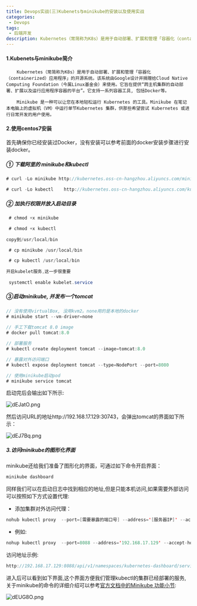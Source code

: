 ```yaml
---
title: Devops实战(三)Kubenets与minikube的安装以及使用实战
categories:
 - Devops 
tags:
 - 后端开发
description: Kubernetes（常简称为K8s）是用于自动部署、扩展和管理「容器化（containerized）应用程序」的开源系统。该系统由Google设计并捐赠给Cloud Native Computing Foundation（今属Linux基金会）来使用。它旨在提供“跨主机集群的自动部署、扩展以及运行应用程序容器的平台”。它支持一系列容器工具, 包括Docker等...
---
```


#### 1.Kubenets与minikube简介

		Kubernetes（常简称为K8s）是用于自动部署、扩展和管理「容器化（containerized）应用程序」的开源系统。该系统由Google设计并捐赠给Cloud Native Computing Foundation（今属Linux基金会）来使用。它旨在提供“跨主机集群的自动部署、扩展以及运行应用程序容器的平台”。它支持一系列容器工具, 包括Docker等。
	
		Minikube 是一种可以让您在本地轻松运行 Kubernetes 的工具。Minikube 在笔记本电脑上的虚拟机（VM）中运行单节Kubernetes 集群，供那些希望尝试 Kubernetes 或进行日常开发的用户使用。

#### 2.使用centos7安装

首先确保你已经安装过Docker，没有安装可以参考前面的docker安装步骤进行安装docker。

##### ① 下载阿里的 minikube和kubectl

```java
# curl -Lo minikube http://kubernetes.oss-cn-hangzhou.aliyuncs.com/minikube/releases/v1.4.0/minikube-linux-amd64

# curl -Lo kubectl    http://kubernetes.oss-cn-hangzhou.aliyuncs.com/kubernetes-release/release/v1.16.0/bin/linux/amd64/kubectl
```

##### ② 加执行权限并放入启动目录

```java
 # chmod +x minikube

 # chmod +x kubectl
     
copy到/usr/local/bin

 # cp minikube /usr/local/bin

 # cp kubectl /usr/local/bin 
     
开启kubelet服务,这一步很重要    
     
 systemctl enable kubelet.service
```

##### ③启动minikube, 并发布一个tomcat

 ```java
// 没有使用virtualBox, 没用kvm2。none用的是本地的docker
# minikube start --vm-driver=none   
    
// 手工下载tomcat 8.0 image
# docker pull tomcat:8.0          

// 部署服务
# kubectl create deployment tomcat --image=tomcat:8.0

// 暴露对外访问端口
# kubectl expose deployment tomcat --type=NodePort --port=8080

// 使用minikube启动pod    
# minikube service tomcat  
 ```

启动完后会输出如下所示:

![dEJatO.png](https://s1.ax1x.com/2020/08/16/dEJatO.png)

 

然后访问URL的地址http://192.168.17.129:30743，会弹出tomcat的界面如下所示：

![dEJ7Bq.png](https://s1.ax1x.com/2020/08/16/dEJ7Bq.png)

##### 3.访问minikube的图形化界面

minikube还给我们准备了图形化的界面，可通过如下命令开启界面：

```java
minikube dashboard
```

同样我们可以在启动日志中找到相应的地址,但是只能本机访问,如果需要外部访问可以按照如下方式设置代理:

- 添加集群对外访问代理：

```java
nohub kubectl proxy  --port=[需要暴露的端口号] --address='[服务器IP]' --accept-hosts='^[外部访问服务器的IP]$'  >/dev/null 2>&1& 
```

- 例如:

```java
nohup kubectl proxy  --port=8088 --address='192.168.17.129' --accept-hosts='^192.168.17.129$'  >/dev/null 2>&1& 
```

访问地址示例:

```java
http://192.168.17.129:8088/api/v1/namespaces/kubernetes-dashboard/services/http:kubernetes-dashboard:/proxy/#/overview?namespace=default
```

进入后可以看到如下界面,这个界面方便我们管理kubectl的集群已经部署的服务,关于minikube的命令的详细介绍可以参考[官方文档中的Minikube 功能小节](https://kubernetes.io/zh/docs/setup/learning-environment/minikube/):

![dEUG8O.png](https://s1.ax1x.com/2020/08/16/dEUG8O.png)







